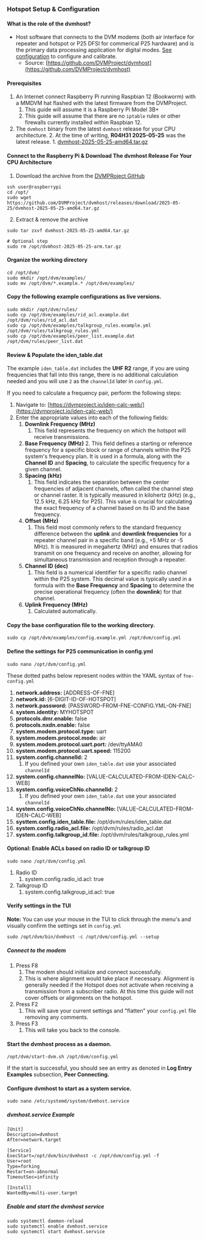 ### Hotspot Setup & Configuration
#### What is the role of the dvmhost?

* Host software that connects to the DVM modems (both air interface for repeater and hotspot or P25 DFSI for commerical P25 hardware) and is the primary data processing application for digital modes. [See configuration](https://github.com/DVMProject/dvmhost#dvmhost-configuration) to configure and calibrate.
	* Source: [https://github.com/DVMProject/dvmhost](https://github.com/DVMProject/dvmhost)

#### Prerequisites

1. An Internet connect Raspberry Pi running Raspbian 12 (Bookworm) with a MMDVM hat flashed with the latest firmware from the DVMProject. 
	1. This guide will assume it is a Raspberry Pi Model 3B+
	2. This guide will assume that there are no `iptable` rules or other firewalls currently installed within Raspbian 12.
2. The `dvmhost` binary from the latest `dvmhost` release for your CPU architecture.
	2. At the time of writing, **R04H31 2025-05-25** was the latest release.
		1. [dvmhost-2025-05-25-amd64.tar.gz](https://github.com/DVMProject/dvmhost/releases/download/2025-05-25/dvmhost-2025-05-25-amd64.tar.gz)

#### Connect to the Raspberry Pi & Download The dvmhost Release For Your CPU Architecture

1. Download the archive from the [DVMPRoject GitHub]([https://github.com/DVMProject/dvmhost](https://github.com/DVMProject/dvmhost))
```Shell
ssh user@raspberrypi
cd /opt/
sudo wget https://github.com/DVMProject/dvmhost/releases/download/2025-05-25/dvmhost-2025-05-25-amd64.tar.gz
```

2. Extract & remove the archive
```Shell
sudo tar zxvf dvmhost-2025-05-25-amd64.tar.gz

# Optional step
sudo rm /opt/dvmhost-2025-05-25-arm.tar.gz

```

#### Organize the working directory

```Shell
cd /opt/dvm/
sudo mkdir /opt/dvm/examples/
sudo mv /opt/dvm/*.example.* /opt/dvm/examples/
```
#### Copy the following example configurations as live versions.

```Shell
sudo mkdir /opt/dvm/rules/
sudo cp /opt/dvm/examples/rid_acl.example.dat /opt/dvm/rules/rid_acl.dat
sudo cp /opt/dvm/examples/talkgroup_rules.example.yml /opt/dvm/rules/talkgroup_rules.yml
sudo cp /opt/dvm/examples/peer_list.example.dat /opt/dvm/rules/peer_list.dat
```
#### Review & Populate the iden_table.dat

The example `iden_table.dat` includes the **UHF R2** range, if you are using frequencies that fall into this range, there is no additional calculation needed and you will use `2` as the `channelId` later in `config.yml`.

If you need to calculate a frequency pair, perform the following steps:

1. Navigate to: [https://dvmproject.io/iden-calc-web/](https://dvmproject.io/iden-calc-web/)
2. Enter the appropriate values into each of the following fields:
	1. **Downlink Frequency (MHz)**
		1. This field represents the frequency on which the hotspot will  receive transmissions. 
	2.  **Base Frequency (MHz)**
		2. This field defines a starting or reference frequency for a specific block or range of channels within the P25 system's frequency plan. It is used in a formula, along with the **Channel ID** and **Spacing**, to calculate the specific frequency for a given channel.
	3. **Spacing (kHz)**
		1. This field indicates the separation between the center frequencies of adjacent channels, often called the channel step or channel raster. It is typically measured in kilohertz (kHz) (e.g., 12.5 kHz, 6.25 kHz for P25). This value is crucial for calculating the exact frequency of a channel based on its ID and the base frequency.
	4. **Offset (MHz)**
		1. This field most commonly refers to the standard frequency difference between the **uplink** and **downlink frequencies** for a repeater channel pair in a specific band (e.g., +5 MHz or -5 MHz). It is measured in megahertz (MHz) and ensures that radios transmit on one frequency and receive on another, allowing for simultaneous transmission and reception through a repeater. 
	5. **Channel ID (dec)**
		1. This field is a numerical identifier for a specific radio channel within the P25 system. This decimal value is typically used in a formula with the **Base Frequency** and **Spacing** to determine the precise operational frequency (often the **downlink**) for that channel.
	6. **Uplink Frequency (MHz)**
		1. Calculated automatically.

#### Copy the base configuration file to the  working directory.

```Shell
sudo cp /opt/dvm/examples/config.example.yml /opt/dvm/config.yml
```

#### Define the settings for P25 communication in config.yml

```Shell
sudo nano /opt/dvm/config.yml
```

These dotted paths below represent nodes within the YAML syntax of `fne-config.yml`

1. **network.address:** [ADDRESS-OF-FNE]
2. **network.id:** [6-DIGIT-ID-OF-HOTSPOT]
3. **network.password:** [PASSWORD-FROM-FNE-CONFIG.YML-ON-FNE]
4. **system.identity:** MYHOTSPOT
5. **protocols.dmr.enable:** false
6. **protocols.nxdn.enable:** false
7. **system.modem.protocol.type:** uart
8. **system.modem.protocol.mode:** air
9. **system.modem.protocol.uart.port:** /dev/ttyAMA0
10. **system.modem.protocol.uart.speed:** 115200
11. **system.config.channelId:** 2 
	1. If you defined your own `iden_table.dat` use your associated `channelId`
12. **system.config.channelNo:** [VALUE-CALCULATED-FROM-IDEN-CALC-WEB]
13. **system.config.voiceChNo.channelId:** 2
	1. If you defined your own `iden_table.dat` use your associated `channelId`
14. **system.config.voiceChNo.channelNo:** [VALUE-CALCULATED-FROM-IDEN-CALC-WEB]
15. **systtem.config.iden_table.file:** /opt/dvm/rules/iden_table.dat
16. **system.config.radio_acl.file:** /opt/dvm/rules/radio_acl.dat
17. **system.config.talkgroup_id.file:** /opt/dvm/rules/talkgroup_rules.yml

#### Optional: Enable ACLs based on radio ID or talkgroup ID

```Shell
sudo nano /opt/dvm/config.yml
```

1. Radio ID
	1. system.config.radio_id.acl: true
2. Talkgroup ID
	1. system.config.talkgroup_id.acl: true

#### Verify settings in the TUI

**Note:** You can use your mouse in the TUI to click through the menu's and visually confirm the settings set in `config.yml`

```Shell
sudo /opt/dvm/bin/dvmhost -c /opt/dvm/config.yml --setup
```

##### Connect to the modem

1. Press F8
	1. The modem should initialize and connect successfully.
	2. This is where alignment would take place if necessary. Alignment is generally needed if the Hotspot does not activate when receiving a transmission from a subscriber radio. At this time this guide will not cover offsets or alignments on the hotspot.
2. Press F2
	1. This will save your current settings and "flatten" your `config.yml` file removing any comments.
3. Press F3
	1. This will take you back to the console.

#### Start the dvmhost process as a daemon.

```Shell
/opt/dvm/start-dvm.sh /opt/dvm/config.yml
```

If the start is successful, you should see an entry as denoted in **Log Entry Examples** subsection, **Peer Connecting.**

#### Configure dvmhost to start as a system service.

```Shell
sudo nano /etc/systemd/system/dvmhost.service
```

##### dvmhost.service Example

```Shell
[Unit]
Description=dvmhost
After=network.target

[Service]
ExecStart=/opt/dvm/bin/dvmhost -c /opt/dvm/config.yml -f
User=root
Type=forking
Restart=on-abnormal
TimeoutSec=infinity

[Install]
WantedBy=multi-user.target
```

##### Enable and start the dvmhost service
```Shell
sudo systemctl daemon-reload
sudo systemctl enable dvmhost.service
sudo systemctl start dvmhost.service
```